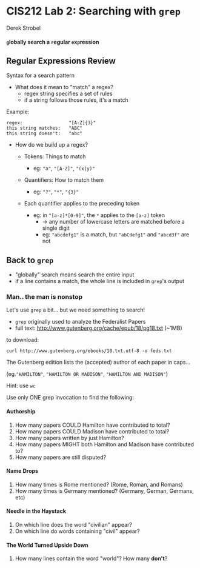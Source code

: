 # CIS212 Lab 2: Searching with `grep`
Derek Strobel


#### `g`lobally search a `r`egular `e`x`p`ression

## Regular Expressions Review
Syntax for a search pattern

* What does it mean to "match" a regex?
    * regex string specifies a set of rules
    * if a string follows those rules, it's a match

Example:
```
regex:                 "[A-Z]{3}"
this string matches:   "ABC"
this string doesn't:   "abc"
```

* How do we build up a regex?
    * Tokens: Things to match
        * eg: `"a"`, `"[A-Z]"`, `"(x|y)"`

    * Quantifiers: How to match them
        * eg: `"?"`, `"*"`, `"{3}"`

    * Each quantifier applies to the preceding token
        * eg: in `"[a-z]*[0-9]"`, the `*` applies to the `[a-z]` token
            * -> any number of lowercase letters are matched before a single digit
            * eg: `"abcdefg1"` is a match, but `"abCdefg1"` and `"abcd3f"` are not
## Back to `grep`
* "globally" search means search the entire input
* if a line contains a match, the whole line is included in `grep`'s output

### Man.. the man is nonstop
Let's use `grep` a bit... but we need something to search!
* `grep` originally used to analyze the Federalist Papers
* full text: http://www.gutenberg.org/cache/epub/18/pg18.txt (~1MB)

to download:
```
curl http://www.gutenberg.org/ebooks/18.txt.utf-8 -o feds.txt
```


The Gutenberg edition lists the (accepted) author of each paper in caps...

(eg.`"HAMILTON"`, `"HAMILTON OR MADISON"`, `"HAMILTON AND MADISON"`)

Hint: use `wc`

Use only ONE grep invocation to find the following:

#### Authorship
1. How many papers COULD Hamilton have contributed to total?
1. How many papers COULD Madison have contributed to total?
1. How many papers written by just Hamilton?
1. How many papers MIGHT both Hamilton and Madison have contributed to?
1. How many papers are still disputed?

#### Name Drops
1. How many times is Rome mentioned? (Rome, Roman, and Romans)
1. How many times is Germany mentioned? (Germany, German, Germans, etc)

#### Needle in the Haystack
1. On which line does the word "civilian" appear?
1. On which line do words containing "civil" appear?

#### The World Turned Upside Down
1. How many lines contain the word "world"? How many **don't**?
